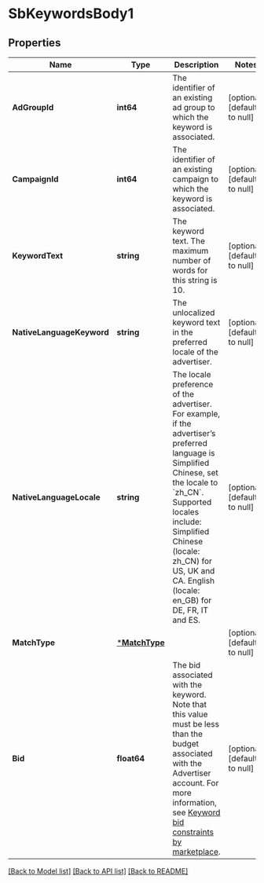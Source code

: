 # SbKeywordsBody1

## Properties
Name | Type | Description | Notes
------------ | ------------- | ------------- | -------------
**AdGroupId** | **int64** | The identifier of an existing ad group to which the keyword is associated. | [optional] [default to null]
**CampaignId** | **int64** | The identifier of an existing campaign to which the keyword is associated. | [optional] [default to null]
**KeywordText** | **string** | The keyword text. The maximum number of words for this string is 10. | [optional] [default to null]
**NativeLanguageKeyword** | **string** | The unlocalized keyword text in the preferred locale of the advertiser. | [optional] [default to null]
**NativeLanguageLocale** | **string** | The locale preference of the advertiser. For example, if the advertiser’s preferred language is Simplified Chinese, set the locale to &#x60;zh_CN&#x60;. Supported locales include: Simplified Chinese (locale: zh_CN) for US, UK and CA. English (locale: en_GB) for DE, FR, IT and ES. | [optional] [default to null]
**MatchType** | [***MatchType**](MatchType.md) |  | [optional] [default to null]
**Bid** | **float64** | The bid associated with the keyword. Note that this value must be less than the budget associated with the Advertiser account. For more information, see [Keyword bid constraints by marketplace](https://advertising.amazon.com/API/docs/en-us/reference/concepts/limits#bid-constraints-by-marketplace). | [optional] [default to null]

[[Back to Model list]](../README.md#documentation-for-models) [[Back to API list]](../README.md#documentation-for-api-endpoints) [[Back to README]](../README.md)

